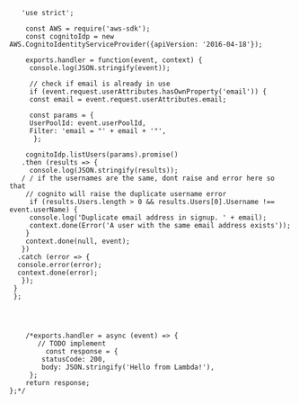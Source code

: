       'use strict';

        const AWS = require('aws-sdk');
        const cognitoIdp = new AWS.CognitoIdentityServiceProvider({apiVersion: '2016-04-18'});

        exports.handler = function(event, context) {
         console.log(JSON.stringify(event));

         // check if email is already in use
         if (event.request.userAttributes.hasOwnProperty('email')) {
         const email = event.request.userAttributes.email;
    
         const params = {
         UserPoolId: event.userPoolId,
         Filter: 'email = "' + email + '"',
          };
    
        cognitoIdp.listUsers(params).promise()
       .then (results => {
         console.log(JSON.stringify(results));
       / / if the usernames are the same, dont raise and error here so that
        // cognito will raise the duplicate username error
         if (results.Users.length > 0 && results.Users[0].Username !== event.userName) {
         console.log('Duplicate email address in signup. ' + email);
         context.done(Error('A user with the same email address exists'));
        }
        context.done(null, event);
       })
      .catch (error => {
      console.error(error);
      context.done(error);      
       });
     }
     };




        /*exports.handler = async (event) => {
           // TODO implement
             const response = {
            statusCode: 200,
            body: JSON.stringify('Hello from Lambda!'),
         };
        return response;
    };*/
